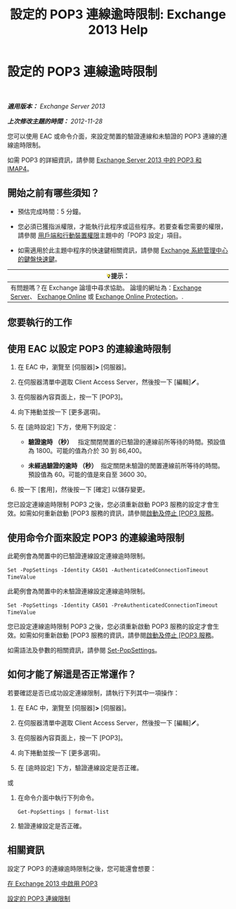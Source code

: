﻿---
title: '設定的 POP3 連線逾時限制: Exchange 2013 Help'
TOCTitle: 設定的 POP3 連線逾時限制
ms:assetid: 40003115-be4e-4cf1-97b4-f5ca05b314dc
ms:mtpsurl: https://technet.microsoft.com/zh-tw/library/Aa997604(v=EXCHG.150)
ms:contentKeyID: 50553969
ms.date: 05/21/2018
mtps_version: v=EXCHG.150
ms.translationtype: MT
---

# 設定的 POP3 連線逾時限制

 

_**適用版本：** Exchange Server 2013_

_**上次修改主題的時間：** 2012-11-28_

您可以使用 EAC 或命令介面，來設定閒置的驗證連線和未驗證的 POP3 連線的連線逾時限制。

如需 POP3 的詳細資訊，請參閱 [Exchange Server 2013 中的 POP3 和 IMAP4](pop3-and-imap4-in-exchange-server-2013-exchange-2013-help.md)。

## 開始之前有哪些須知？

  - 預估完成時間：5 分鐘。

  - 您必須已獲指派權限，才能執行此程序或這些程序。若要查看您需要的權限，請參閱 [用戶端和行動裝置權限](clients-and-mobile-devices-permissions-exchange-2013-help.md)主題中的「POP3 設定」項目。

  - 如需適用於此主題中程序的快速鍵相關資訊，請參閱 [Exchange 系統管理中心的鍵盤快速鍵](keyboard-shortcuts-in-the-exchange-admin-center-exchange-online-protection-help.md)。

<table>
<thead>
<tr class="header">
<th><img src="images/Bb124558.tip(EXCHG.150).gif" title="提示" alt="提示" />提示：</th>
</tr>
</thead>
<tbody>
<tr class="odd">
<td>有問題嗎？在 Exchange 論壇中尋求協助。 論壇的網址為：<a href="https://go.microsoft.com/fwlink/p/?linkid=60612">Exchange Server</a>、 <a href="https://go.microsoft.com/fwlink/p/?linkid=267542">Exchange Online</a> 或 <a href="https://go.microsoft.com/fwlink/p/?linkid=285351">Exchange Online Protection</a>。.</td>
</tr>
</tbody>
</table>


## 您要執行的工作

## 使用 EAC 以設定 POP3 的連線逾時限制

1.  在 EAC 中，瀏覽至 \[伺服器\]**\>** \[伺服器\]。

2.  在伺服器清單中選取 Client Access Server，然後按一下 \[編輯\]![編輯圖示](images/JJ218640.6f53ccb2-1f13-4c02-bea0-30690e6ea71d(EXCHG.150).gif "編輯圖示")。

3.  在伺服器內容頁面上，按一下 \[POP3\]。

4.  向下捲動並按一下 \[更多選項\]。

5.  在 \[逾時設定\] 下方，使用下列設定：
    
      - **驗證逾時 （秒）**   指定關閉閒置的已驗證的連線前所等待的時間。預設值為 1800。可能的值為介於 30 到 86,400。
    
      - **未經過驗證的逾時 （秒）**  指定關閉未驗證的閒置連線前所等待的時間。預設值為 60。可能的值是來自至 3600 30。

6.  按一下 \[套用\]，然後按一下 \[確定\] 以儲存變更。

您已設定連線逾時限制 POP3 之後，您必須重新啟動 POP3 服務的設定才會生效。如需如何重新啟動 \[POP3 服務的資訊，請參閱[啟動及停止 \[POP3 服務](start-and-stop-the-pop3-services-exchange-2013-help.md)。

## 使用命令介面來設定 POP3 的連線逾時限制

此範例會為閒置中的已驗證連線設定連線逾時限制。

    Set -PopSettings -Identity CAS01 -AuthenticatedConnectionTimeout TimeValue

此範例會為閒置中的未驗證連線設定連線逾時限制。

    Set -PopSettings -Identity CAS01 -PreAuthenticatedConnectionTimeout TimeValue

您已設定連線逾時限制 POP3 之後，您必須重新啟動 POP3 服務的設定才會生效。如需如何重新啟動 \[POP3 服務的資訊，請參閱[啟動及停止 \[POP3 服務](start-and-stop-the-pop3-services-exchange-2013-help.md)。

如需語法及參數的相關資訊，請參閱 [Set-PopSettings](https://technet.microsoft.com/zh-tw/library/aa997154\(v=exchg.150\))。

## 如何才能了解這是否正常運作？

若要確認是否已成功設定連線限制，請執行下列其中一項操作：

1.  在 EAC 中，瀏覽至 \[伺服器\]**\>** \[伺服器\]。

2.  在伺服器清單中選取 Client Access Server，然後按一下 \[編輯\]![編輯圖示](images/JJ218640.6f53ccb2-1f13-4c02-bea0-30690e6ea71d(EXCHG.150).gif "編輯圖示")。

3.  在伺服器內容頁面上，按一下 \[POP3\]。

4.  向下捲動並按一下 \[更多選項\]。

5.  在 \[逾時設定\] 下方，驗證連線設定是否正確。

或

1.  在命令介面中執行下列命令。
    
        Get-PopSettings | format-list

2.  驗證連線設定是否正確。

## 相關資訊

設定了 POP3 的連線逾時限制之後，您可能還會想要：

[在 Exchange 2013 中啟用 POP3](enable-pop3-in-exchange-2013-exchange-2013-help.md)

[設定的 POP3 連線限制](set-connection-limits-for-pop3-exchange-2013-help.md)

